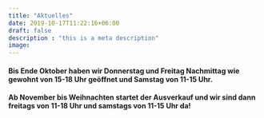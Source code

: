 ```yaml
---
title: "Aktuelles"
date: 2019-10-17T11:22:16+06:00
draft: false
description : "this is a meta description"
image:
---
```


#### Bis Ende Oktober haben wir Donnerstag und Freitag Nachmittag wie gewohnt von 15-18 Uhr geöffnet und Samstag von 11-15 Uhr.
#### Ab November bis Weihnachten startet der Ausverkauf und wir sind dann freitags von 11-18 Uhr und samstags von 11-15 Uhr da!
